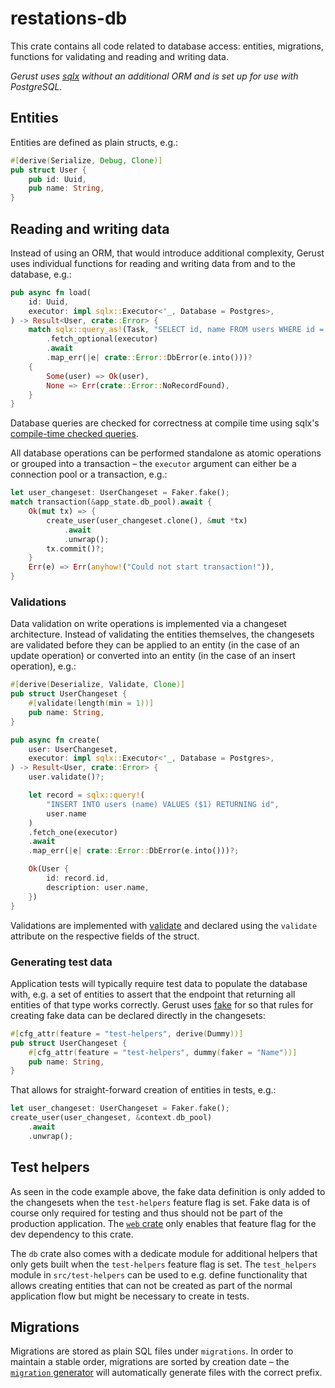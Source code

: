 # restations-db

This crate contains all code related to database access: entities, migrations, functions for validating and reading and writing data.

_Gerust uses [sqlx](https://crates.io/crates/sqlx) without an additional ORM and is set up for use with PostgreSQL._

## Entities

Entities are defined as plain structs, e.g.:

```rs
#[derive(Serialize, Debug, Clone)]
pub struct User {
    pub id: Uuid,
    pub name: String,
}
```

## Reading and writing data

Instead of using an ORM, that would introduce additional complexity, Gerust uses individual functions for reading and writing data from and to the database, e.g.:

```rs
pub async fn load(
    id: Uuid,
    executor: impl sqlx::Executor<'_, Database = Postgres>,
) -> Result<User, crate::Error> {
    match sqlx::query_as!(Task, "SELECT id, name FROM users WHERE id = $1", id)
        .fetch_optional(executor)
        .await
        .map_err(|e| crate::Error::DbError(e.into()))?
    {
        Some(user) => Ok(user),
        None => Err(crate::Error::NoRecordFound),
    }
}
```

Database queries are checked for correctness at compile time using sqlx's [compile-time checked queries](https://github.com/launchbadge/sqlx/blob/main/README.md#sqlx-is-not-an-orm).

All database operations can be performed standalone as atomic operations or grouped into a transaction – the `executor` argument can either be a connection pool or a transaction, e.g.:

```rs
let user_changeset: UserChangeset = Faker.fake();
match transaction(&app_state.db_pool).await {
    Ok(mut tx) => {
        create_user(user_changeset.clone(), &mut *tx)
            .await
            .unwrap();
        tx.commit()?;
    }
    Err(e) => Err(anyhow!("Could not start transaction!")),
}
```

### Validations

Data validation on write operations is implemented via a changeset architecture. Instead of validating the entities themselves, the changesets are validated before they can be applied to an entity (in the case of an update operation) or converted into an entity (in the case of an insert operation), e.g.:

```rs
#[derive(Deserialize, Validate, Clone)]
pub struct UserChangeset {
    #[validate(length(min = 1))]
    pub name: String,
}

pub async fn create(
    user: UserChangeset,
    executor: impl sqlx::Executor<'_, Database = Postgres>,
) -> Result<User, crate::Error> {
    user.validate()?;

    let record = sqlx::query!(
        "INSERT INTO users (name) VALUES ($1) RETURNING id",
        user.name
    )
    .fetch_one(executor)
    .await
    .map_err(|e| crate::Error::DbError(e.into()))?;

    Ok(User {
        id: record.id,
        description: user.name,
    })
}
```

Validations are implemented with [validate](https://crates.io/crates/validator) and declared using the `validate` attribute on the respective fields of the struct.

### Generating test data

Application tests will typically require test data to populate the database with, e.g. a set of entities to assert that the endpoint that returning all entities of that type works correctly. Gerust uses [fake](https://crates.io/crates/fake) for so that rules for creating fake data can be declared directly in the changesets:

```rs
#[cfg_attr(feature = "test-helpers", derive(Dummy))]
pub struct UserChangeset {
    #[cfg_attr(feature = "test-helpers", dummy(faker = "Name"))]
    pub name: String,
}
```

That allows for straight-forward creation of entities in tests, e.g.:

```rs
let user_changeset: UserChangeset = Faker.fake();
create_user(user_changeset, &context.db_pool)
    .await
    .unwrap();
```

## Test helpers

As seen in the code example above, the fake data definition is only added to the changesets when the `test-helpers` feature flag is set. Fake data is of course only required for testing and thus should not be part of the production application. The [`web` crate](../web) only enables that feature flag for the dev dependency to this crate.

The `db` crate also comes with a dedicate module for additional helpers that only gets built when the `test-helpers` feature flag is set. The `test_helpers` module in `src/test-helpers` can be used to e.g. define functionality that allows creating entities that can not be created as part of the normal application flow but might be necessary to create in tests.

## Migrations

Migrations are stored as plain SQL files under `migrations`. In order to maintain a stable order, migrations are sorted by creation date – the [`migration` generator](../cli/README.md) will automatically generate files with the correct prefix.
